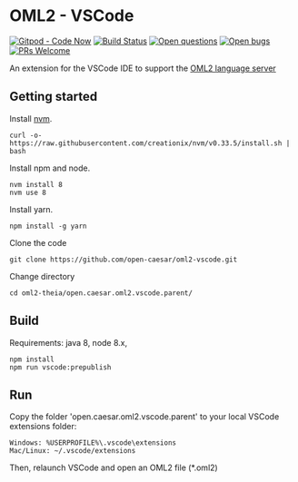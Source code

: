 # OML2 - VSCode

[![Gitpod - Code Now](https://img.shields.io/badge/Gitpod-code%20now-blue.svg?longCache=true)](https://gitpod.io#https://github.com/open-caesar/oml2-vscode)
[![Build Status](https://travis-ci.org/open-caesar/oml2-vscode.svg?branch=master)](https://travis-ci.org/open-caesar/oml2-vscode)
[![Open questions](https://img.shields.io/badge/Open-questions-lightgrey.svg?style=flat-curved)](https://github.com/open-caesar/oml2-vscode/labels/question)
[![Open bugs](https://img.shields.io/badge/Open-bugs-red.svg?style=flat-curved)](https://github.com/open-caesar/oml2-vscode/labels/bug)
[![PRs Welcome](https://img.shields.io/badge/PRs-welcome-yellowgreen.svg?style=flat-curved)](https://github.com/open-caesar/oml2-vscode/labels/help%20wanted)

An extension for the VSCode IDE to support the [OML2 language server](https://github.com/open-caesar/oml2-language-server)

## Getting started

Install [nvm](https://github.com/creationix/nvm#install-script).

    curl -o- https://raw.githubusercontent.com/creationix/nvm/v0.33.5/install.sh | bash

Install npm and node.

    nvm install 8
    nvm use 8

Install yarn.

    npm install -g yarn

Clone the code
  
    git clone https://github.com/open-caesar/oml2-vscode.git

Change directory
    
    cd oml2-theia/open.caesar.oml2.vscode.parent/

## Build

Requirements: java 8, node 8.x, 

    npm install
    npm run vscode:prepublish

## Run

Copy the folder 'open.caesar.oml2.vscode.parent' to your local VSCode extensions folder:

    Windows: %USERPROFILE%\.vscode\extensions
    Mac/Linux: ~/.vscode/extensions

Then, relaunch VSCode and open an OML2 file (*.oml2)
